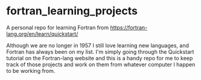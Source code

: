 # fortran_learning_projects
A personal repo for learning Fortran from https://fortran-lang.org/en/learn/quickstart/

Although we are no longer in 1957 I still love learning new languages, and Fortran has always been on my list. I'm simply going through the Quickstart
tutorial on the Fortran-lang website and this is a handy repo for me to keep track of those projects and work on them from whatever computer I happen
to be working from.
